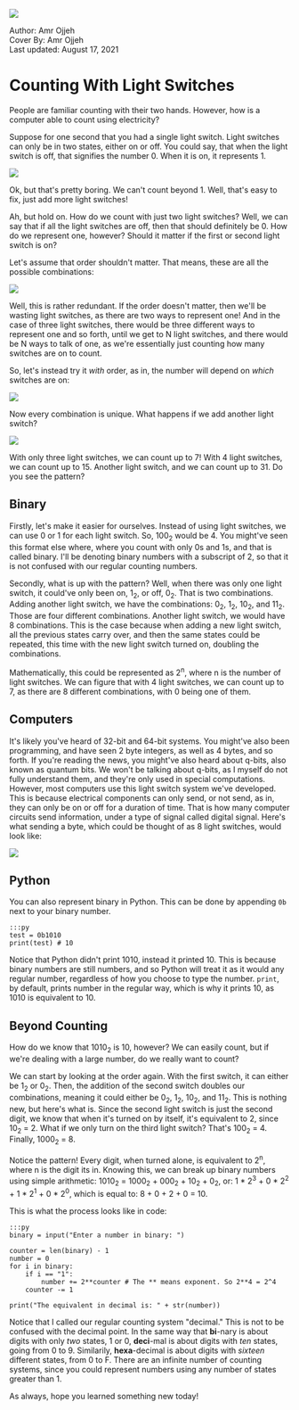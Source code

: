 ![](cover.png)
<figcaption>Author: Amr Ojjeh</figcaption>
<figcaption>Cover By: Amr Ojjeh</figcaption>
<figcaption>Last updated: August 17, 2021</figcaption>

# Counting With Light Switches

People are familiar counting with their two hands. However, how is a computer able to count using electricity?

Suppose for one second that you had a single light switch. Light switches can only be in two states, either on or off. You could say, that when the light switch is off, that signifies the number 0. When it is on, it represents 1.

![](first.png)

Ok, but that's pretty boring. We can't count beyond 1. Well, that's easy to fix, just add more light switches!

Ah, but hold on. How do we count with just two light switches? Well, we can say that if all the light switches are off, then that should definitely be 0. How do we represent one, however? Should it matter if the first or second light switch is on?

Let's assume that order shouldn't matter. That means, these are all the possible combinations:

![](second.png)

Well, this is rather redundant. If the order doesn't matter, then we'll be wasting light switches, as there are two ways to represent one! And in the case of three light switches, there would be three different ways to represent one and so forth, until we get to N light switches, and there would be N ways to talk of one, as we're essentially just counting how many switches are on to count.

So, let's instead try it *with* order, as in, the number will depend on *which* switches are on:

![](third.png)

Now every combination is unique. What happens if we add another light switch?

![](fourth.png)

With only three light switches, we can count up to 7! With 4 light switches, we can count up to 15. Another light switch, and we can count up to 31. Do you see the pattern?

## Binary

Firstly, let's make it easier for ourselves. Instead of using light switches, we can use 0 or 1 for each light switch. So, 100<sub>2</sub> would be 4. You might've seen this format else where, where you count with only 0s and 1s, and that is called binary. I'll be denoting binary numbers with a subscript of 2, so that it is not confused with our regular counting numbers.

Secondly, what is up with the pattern? Well, when there was only one light switch, it could've only been on, 1<sub>2</sub>, or off, 0<sub>2</sub>. That is two combinations. Adding another light switch, we have the combinations: 0<sub>2</sub>, 1<sub>2</sub>, 10<sub>2</sub>, and 11<sub>2</sub>. Those are four different combinations. Another light switch, we would have 8 combinations. This is the case because when adding a new light switch, all the previous states carry over, and then the same states could be repeated, this time with the new light switch turned on, doubling the combinations.

Mathematically, this could be represented as 2<sup>n</sup>, where n is the number of light switches. We can figure that with 4 light switches, we can count up to 7, as there are 8 different combinations, with 0 being one of them.

## Computers

It's likely you've heard of 32-bit and 64-bit systems. You might've also been programming, and have seen 2 byte integers, as well as 4 bytes, and so forth. If you're reading the news, you might've also heard about q-bits, also known as quantum bits. We won't be talking about q-bits, as I myself do not fully understand them, and they're only used in special computations. However, most computers use this light switch system we've developed. This is because electrical components can only send, or not send, as in, they can only be on or off for a duration of time. That is how many computer circuits send information, under a type of signal called digital signal. Here's what sending a byte, which could be thought of as 8 light switches, would look like:

![](fifth.png)

## Python

You can also represent binary in Python. This can be done by appending `0b` next to your binary number.

	:::py
	test = 0b1010
	print(test) # 10

Notice that Python didn't print 1010, instead it printed 10. This is because binary numbers are still numbers, and so Python will treat it as it would any regular number, regardless of how you choose to type the number. `print`, by default, prints number in the regular way, which is why it prints 10, as 1010 is equivalent to 10.

## Beyond Counting

How do we know that 1010<sub>2</sub> is 10, however? We can easily count, but if we're dealing with a large number, do we really want to count?

We can start by looking at the order again. With the first switch, it can either be 1<sub>2</sub> or 0<sub>2</sub>. Then, the addition of the second switch doubles our combinations, meaning it could either be 0<sub>2</sub>, 1<sub>2</sub>, 10<sub>2</sub>, and 11<sub>2</sub>. This is nothing new, but here's what is. Since the second light switch is just the second digit, we know that when it's turned on by itself, it's equivalent to 2, since 10<sub>2</sub> = 2. What if we only turn on the third light switch? That's 100<sub>2</sub> = 4. Finally, 1000<sub>2</sub> = 8.

Notice the pattern! Every digit, when turned alone, is equivalent to 2<sup>n</sup>, where n is the digit its in. Knowing this, we can break up binary numbers using simple arithmetic: 1010<sub>2</sub> = 1000<sub>2</sub> + 000<sub>2</sub> + 10<sub>2</sub> + 0<sub>2</sub>, or: 1 * 2<sup>3</sup> + 0 * 2<sup>2</sup> + 1 * 2<sup>1</sup> + 0 * 2<sup>0</sup>, which is equal to: 8 + 0 + 2 + 0 = 10.

This is what the process looks like in code:

	:::py
	binary = input("Enter a number in binary: ")

	counter = len(binary) - 1
	number = 0
	for i in binary:
		if i == "1":
			number += 2**counter # The ** means exponent. So 2**4 = 2^4
		counter -= 1
	
	print("The equivalent in decimal is: " + str(number))

Notice that I called our regular counting system "decimal." This is not to be confused with the decimal point. In the same way that **bi**-nary is about digits with only *two* states, 1 or 0, **deci**-mal is about digits with *ten* states, going from 0 to 9. Similarily, **hexa**-decimal is about digits with *sixteen* different states, from 0 to F. There are an infinite number of counting systems, since you could represent numbers using any number of states greater than 1.

As always, hope you learned something new today!
